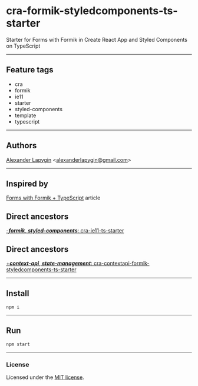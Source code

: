 # cra-formik-styledcomponents-ts-starter

Starter for Forms with Formik in Create React App and Styled Components on TypeScript

---

## Feature tags

- cra
- formik
- ie11
- starter
- styled-components
- template
- typescript

---

## Authors

[Alexander Lapygin](https://github.com/AlexanderLapygin) <<alexanderlapygin@gmail.com>>

---

## Inspired by

[Forms with Formik + TypeScript](https://medium.com/fotontech/forms-with-formik-typescript-d8154cc24f8a) article

## Direct ancestors

[-***formik***, ***styled-components***: cra-ie11-ts-starter](https://github.com/softspiders/cra-ts-ie11-starter)

## Direct ancestors

[+***context-api***, ***state-management***: cra-contextapi-formik-styledcomponents-ts-starter](https://github.com/softspiders/cra-contextapi-formik-styledcomponents-ts-starter)

---

## Install

```
npm i
```

---

## Run

```
npm start
```

---

### License

Licensed under the [MIT license](./LICENSE). 
